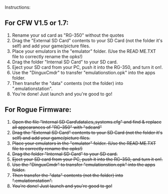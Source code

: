 Instructions:

For CFW V1.5 or 1.7:
--------------------
1. Rename your sd card as "RG-350" without the quotes
2. Drag the "External SD Card" contents to your SD Card (not the folder it's self) and add your game/picture files.
3. Place your emulators in the "emulator" folder. (Use the READ ME.TXT file to correctly rename the opks!)
4. Drag the folder "Internal SD Card" to your SD card.
5. Eject your SD card from your PC, push it into the RG-350, and turn it on!.
6. Use the "DinguxCmdr" to transfer "emulationstion.opk" into the apps folder.
7. Then transfer the "data" contents (not the folder) into ".emulationstation".
8. You're done! Just launch and you're good to go!

For Rogue Firmware:
--------------------
1. ~~Open the file "Internal SD Card\data\es_systems.cfg" and find & replace all appearances of "RG-350" with "sdcard"~~
2. ~~Drag the "External SD Card" contents to your SD Card (not the folder it's self) and add your game/picture files.~~
3. ~~Place your emulators in the "emulator" folder. (Use the READ ME.TXT file to correctly rename the opks!)~~
4. ~~Drag the folder "Internal SD Card" to your SD card.~~
5. ~~Eject your SD card from your PC, push it into the RG-350, and turn it on!.~~
6. ~~Use the "DinguxCmdr" to transfer "emulationstion.opk" into the apps folder.~~
7. ~~Then transfer the "data" contents (not the folder) into ".emulationstation".~~
8. ~~You're done! Just launch and you're good to go!~~
